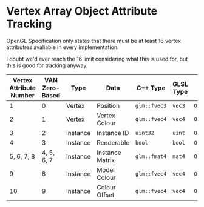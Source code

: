 # Vertex Array Object Attribute Tracking

OpenGL Specification only states that there must be at least 16 vertex attributres avaliable in every implementation.

I doubt we'd ever reach the 16 limit considering what this is used for, but this is good for tracking anyway.

| Vertex Attribute Number | VAN Zero-Based | Type     | Data                 | C++ Type     | GLSL Type   | Location                                                                          |
| ----------------------- | -------------- | -------- | -------------------- | ------------ | ----------- | --------------------------------------------------------------------------------- |
| 1                       | 0              | Vertex   | Position             | `glm::fvec3` | `vec3`      | `OpenCAGELevelViewer::AllInOne::ContentManager::CMVertex::pos`                    |
| 2                       | 1              | Vertex   | Vertex Colour        | `glm::fvec4` | `vec4`      | `OpenCAGELevelViewer::AllInOne::ContentManager::CMVertex::col`                    |
| 3                       | 2              | Instance | Instance ID          | `uint32`     | `uint`      | `OpenCAGELevelViewer::AllInOne::ContentManager::ModelReferenceGL::instanceId`     |
| 4                       | 3              | Instance | Renderable           | `bool`       | `bool`      | `OpenCAGELevelViewer::AllInOne::ContentManager::ModelReferenceGL::isRenderable`   |
| 5, 6, 7, 8              | 4, 5, 6, 7     | Instance | Instance Matrix      | `glm::fmat4` | `mat4`      | `OpenCAGELevelViewer::AllInOne::ContentManager::ModelReferenceGL::worldMatrix`    |
| 9                       | 8              | Instance | Model Colour         | `glm::fvec4` | `vec4`      | `OpenCAGELevelViewer::AllInOne::ContentManager::ModelReferenceGL::materialColour` |
| 10                      | 9              | Instance | Colour Offset        | `glm::fvec4` | `vec4`      | `OpenCAGELevelViewer::AllInOne::ContentManager::ModelReferenceGL::colOffset`      |